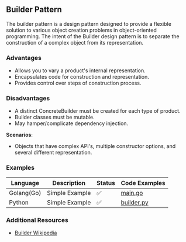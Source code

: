 ## Builder Pattern

The builder pattern is a design pattern designed to provide a flexible solution to various object creation problems in object-oriented programming. The intent of the Builder design pattern is to separate the construction of a complex object from its representation.

### Advantages

- Allows you to vary a product's internal representation.
- Encapsulates code for construction and representation.
- Provides control over steps of construction process.

### Disadvantages

- A distinct ConcreteBuilder must be created for each type of product.
- Builder classes must be mutable.
- May hamper/complicate dependency injection.

**Scenarios**:

- Objects that have complex API's, multiple constructor options, and several different representation.

### Examples

| Language   | Description    | Status | Code Examples                                    |
| ---------- | -------------- | ------ | ------------------------------------------------ |
| Golang(Go) | Simple Example | ✅     | [main.go](./simple-example/golang/)       |
| Python     | Simple Example | ✅     | [builder.py](./simple-example/python/builder.py) |

### Additional Resources

- [Builder Wikipedia](https://en.wikipedia.org/wiki/Builder_pattern)

